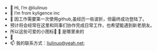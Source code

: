 - 👋 Hi, I’m @liulinuo
- 👀 I’m from kyligence inc
- 🌱 因工作需要第一次使用github,虽经历一些波折，但最终成功登陆了。
- 预计将会经常在这里和同事们协作完成日常工作，也希望能遇到新老朋友。
- 所以这些可爱的小图标👋  👀 是哪里来的
- 💞️
- 📫 我的联系方式：liulinuo@yeah.net;

<!---
liulinuo/liulinuo is a ✨ special ✨ repository because its `README.md` (this file) appears on your GitHub profile.
You can click the Preview link to take a look at your changes.
--->
